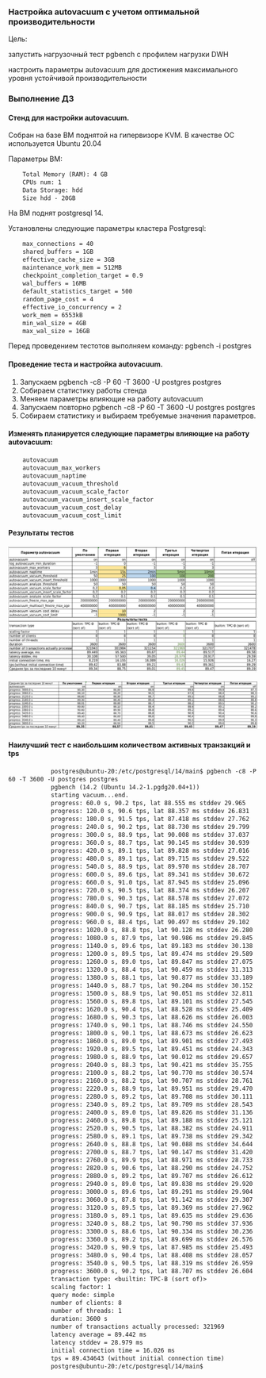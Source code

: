 ### Настройка autovacuum с учетом оптимальной производительности

Цель:

запустить нагрузочный тест pgbench с профилем нагрузки DWH

настроить параметры autovacuum для достижения максимального уровня устойчивой производительности

### Выполнение ДЗ

#### Стенд для настройки autovacuum.

Собран на базе ВМ поднятой на гипервизоре KVM. В качестве ОС используется Ubuntu 20.04

Параметры ВМ:

        Total Memory (RAM): 4 GB
        CPUs num: 1
        Data Storage: hdd
        Size hdd - 20GB
    
На ВМ поднят postgresql 14.

Установлены следующие параметры кластера Postgresql:

        max_connections = 40
        shared_buffers = 1GB
        effective_cache_size = 3GB
        maintenance_work_mem = 512MB
        checkpoint_completion_target = 0.9
        wal_buffers = 16MB
        default_statistics_target = 500
        random_page_cost = 4
        effective_io_concurrency = 2
        work_mem = 6553kB
        min_wal_size = 4GB
        max_wal_size = 16GB

Перед проведением тестотов выполняем команду:
     pgbench -i postgres

#### Проведение теста и настройка autovacuum.

1. Запускаем pgbench -c8 -P 60 -T 3600 -U postgres postgres
2. Собираем статистику работы стенда
3. Меняем параметры влияющие на работу autovacuum 
4. Запускаем повторно pgbench -c8 -P 60 -T 3600 -U postgres postgres
5. Собираем статистику и выбираем требуемые значения параметров.

#### Изменять планируется следующие параметры влияющие на работу autovacuum:

        autovacuum
        autovacuum_max_workers
        autovacuum_naptime
        autovacuum_vacuum_threshold
        autovacuum_vacuum_scale_factor
        autovacuum_vacuum_insert_scale_factor
        autovacuum_vacuum_cost_delay
        autovacuum_vacuum_cost_limit

#### Результаты тестов

![picture](pic_autovac_01.png)



![picture](pic_autovac_02.png)


#### Наилучший тест с наибольшим количеством активных транзакций и tps

                postgres@ubuntu-20:/etc/postgresql/14/main$ pgbench -c8 -P 60 -T 3600 -U postgres postgres
                pgbench (14.2 (Ubuntu 14.2-1.pgdg20.04+1))
                starting vacuum...end.
                progress: 60.0 s, 90.2 tps, lat 88.555 ms stddev 29.965
                progress: 120.0 s, 90.6 tps, lat 88.357 ms stddev 26.831
                progress: 180.0 s, 91.5 tps, lat 87.418 ms stddev 27.762
                progress: 240.0 s, 90.2 tps, lat 88.730 ms stddev 29.799
                progress: 300.0 s, 88.9 tps, lat 90.008 ms stddev 37.037
                progress: 360.0 s, 88.7 tps, lat 90.145 ms stddev 30.939
                progress: 420.0 s, 89.1 tps, lat 89.828 ms stddev 27.016
                progress: 480.0 s, 89.1 tps, lat 89.715 ms stddev 29.522
                progress: 540.0 s, 88.9 tps, lat 89.970 ms stddev 28.707
                progress: 600.0 s, 89.6 tps, lat 89.341 ms stddev 30.672
                progress: 660.0 s, 91.0 tps, lat 87.945 ms stddev 25.096
                progress: 720.0 s, 90.5 tps, lat 88.374 ms stddev 26.207
                progress: 780.0 s, 90.3 tps, lat 88.578 ms stddev 27.072
                progress: 840.0 s, 90.7 tps, lat 88.185 ms stddev 25.710
                progress: 900.0 s, 90.9 tps, lat 88.017 ms stddev 28.302
                progress: 960.0 s, 88.4 tps, lat 90.497 ms stddev 29.102
                progress: 1020.0 s, 88.8 tps, lat 90.128 ms stddev 26.280
                progress: 1080.0 s, 87.9 tps, lat 90.986 ms stddev 29.845
                progress: 1140.0 s, 89.6 tps, lat 89.183 ms stddev 30.138
                progress: 1200.0 s, 89.5 tps, lat 89.474 ms stddev 29.589
                progress: 1260.0 s, 89.0 tps, lat 89.847 ms stddev 27.075
                progress: 1320.0 s, 88.4 tps, lat 90.459 ms stddev 31.313
                progress: 1380.0 s, 88.1 tps, lat 90.877 ms stddev 33.189
                progress: 1440.0 s, 88.7 tps, lat 90.204 ms stddev 30.152
                progress: 1500.0 s, 88.9 tps, lat 90.051 ms stddev 32.811
                progress: 1560.0 s, 89.8 tps, lat 89.101 ms stddev 27.545
                progress: 1620.0 s, 90.4 tps, lat 88.528 ms stddev 25.409
                progress: 1680.0 s, 90.3 tps, lat 88.626 ms stddev 26.003
                progress: 1740.0 s, 90.1 tps, lat 88.746 ms stddev 24.550
                progress: 1800.0 s, 90.1 tps, lat 88.673 ms stddev 26.623
                progress: 1860.0 s, 89.0 tps, lat 89.901 ms stddev 27.493
                progress: 1920.0 s, 89.5 tps, lat 89.451 ms stddev 24.343
                progress: 1980.0 s, 88.9 tps, lat 90.012 ms stddev 29.657
                progress: 2040.0 s, 88.3 tps, lat 90.421 ms stddev 35.755
                progress: 2100.0 s, 88.2 tps, lat 90.770 ms stddev 30.574
                progress: 2160.0 s, 88.2 tps, lat 90.707 ms stddev 28.761
                progress: 2220.0 s, 88.9 tps, lat 89.951 ms stddev 29.470
                progress: 2280.0 s, 89.2 tps, lat 89.708 ms stddev 30.111
                progress: 2340.0 s, 89.2 tps, lat 89.709 ms stddev 28.543
                progress: 2400.0 s, 89.0 tps, lat 89.826 ms stddev 31.136
                progress: 2460.0 s, 89.8 tps, lat 89.188 ms stddev 25.121
                progress: 2520.0 s, 90.5 tps, lat 88.382 ms stddev 24.911
                progress: 2580.0 s, 89.1 tps, lat 89.738 ms stddev 29.342
                progress: 2640.0 s, 88.8 tps, lat 90.088 ms stddev 34.644
                progress: 2700.0 s, 88.7 tps, lat 90.147 ms stddev 31.420
                progress: 2760.0 s, 89.9 tps, lat 88.971 ms stddev 28.733
                progress: 2820.0 s, 90.6 tps, lat 88.290 ms stddev 24.752
                progress: 2880.0 s, 89.2 tps, lat 89.707 ms stddev 26.612
                progress: 2940.0 s, 89.0 tps, lat 89.838 ms stddev 29.920
                progress: 3000.0 s, 89.6 tps, lat 89.291 ms stddev 29.904
                progress: 3060.0 s, 87.8 tps, lat 91.142 ms stddev 29.307
                progress: 3120.0 s, 89.5 tps, lat 89.369 ms stddev 27.962
                progress: 3180.0 s, 89.1 tps, lat 89.635 ms stddev 29.636
                progress: 3240.0 s, 88.2 tps, lat 90.790 ms stddev 37.936
                progress: 3300.0 s, 88.6 tps, lat 90.334 ms stddev 30.236
                progress: 3360.0 s, 89.2 tps, lat 89.699 ms stddev 26.576
                progress: 3420.0 s, 90.9 tps, lat 87.985 ms stddev 25.493
                progress: 3480.0 s, 90.4 tps, lat 88.408 ms stddev 28.057
                progress: 3540.0 s, 90.5 tps, lat 88.319 ms stddev 26.959
                progress: 3600.0 s, 90.2 tps, lat 88.707 ms stddev 26.604
                transaction type: <builtin: TPC-B (sort of)>
                scaling factor: 1
                query mode: simple
                number of clients: 8
                number of threads: 1
                duration: 3600 s
                number of transactions actually processed: 321969
                latency average = 89.442 ms
                latency stddev = 28.979 ms
                initial connection time = 16.026 ms
                tps = 89.434643 (without initial connection time)
                postgres@ubuntu-20:/etc/postgresql/14/main$ 



